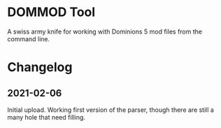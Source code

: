 # DOMMOD Tool

A swiss army knife for working with Dominions 5 mod files from the command line.

# Changelog

## 2021-02-06 

Initial upload. Working first version of the parser, though there are still a many hole that need filling.

